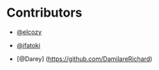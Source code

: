 # Contributors
-  [@elcozy](https://github.com/elcozy)

-  [@ifatoki](https://github.com/ifatoki)

-  [@Darey] (https://github.com/DamilareRichard)
